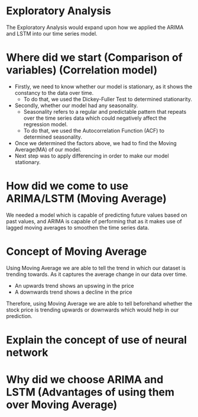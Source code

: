 # Exploratory Analysis
The Exploratory Analysis would expand upon how we applied the ARIMA and LSTM into our time series model.
# Where did we start (Comparison of variables) (Correlation model)
* Firstly, we need to know whether our model is stationary, as it shows the constancy to the data over time.
  * To do that, we used the Dickey-Fuller Test to determined stationarity.
* Secondly, whether our model had any seasonality.
  * Seasonality refers to a regular and predictable pattern that repeats over the time series data which could negatively affect the regression model.
  * To do that, we used the Autocorrelation Function (ACF) to determined seasonality.
* Once we determined the factors above, we had to find the Moving Average(MA) of our model.
* Next step was to apply differencing in order to make our model stationary.
# How did we come to use ARIMA/LSTM (Moving Average)
We needed a model which is capable of predicting future values based on past values, and ARIMA is capable of performing that as it makes use of lagged moving averages to smoothen the time series data.
# Concept of Moving Average
Using Moving Average we are able to tell the trend in which our dataset is trending towards. As it captures the average change in our data over time.
* An upwards trend shows an upswing in the price
* A downwards trend shows a decline in the price

Therefore, using Moving Average we are able to tell beforehand whether the stock price is trending upwards or downwards which would help in our prediction.
# Explain the concept of use of neural network
# Why did we choose ARIMA and LSTM (Advantages of using them over Moving Average)
# 
